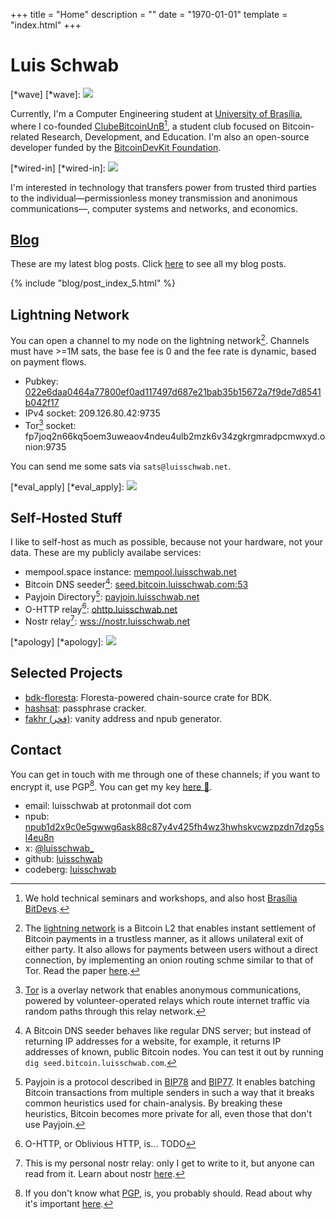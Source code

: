 +++
title = "Home"
description = ""
date = "1970-01-01"
template = "index.html"
+++

# Luis Schwab

[*wave]
[*wave]: ![](/img/wave.jpeg)

Currently, I'm a Computer Engineering student at [University of Brasília](https://ene.unb.br),
where I co-founded [ClubeBitcoinUnB](https://github.com/ClubeBitcoinUnB)[^clube-bitcoin-unb],
a student club focused on Bitcoin-related  Research, Development, and Education.
I'm also an open-source developer funded by the
[BitcoinDevKit Foundation](https://bitcoindevkit.org/foundation/grantees/#luis-schwab).

[^clube-bitcoin-unb]: We hold technical seminars and workshops, and also host [Brasília BitDevs](https://bitdevs.bsb.br).

[*wired-in]
[*wired-in]: ![](/img/wired-in.jpeg)

I'm interested in technology that transfers power from trusted third parties
to the individual—permissionless money transmission and anonimous communications—,
computer systems and networks, and economics.

## [Blog](/blog)

These are my latest blog posts. Click [here](/blog) to see all my blog posts.

{% include "blog/post_index_5.html" %}

## Lightning Network

You can open a channel to my node on the lightning network[^ln]. Channels must have >=1M sats,
the base fee is 0 and the fee rate is dynamic, based on payment flows.

- Pubkey: [022e6daa0464a77800ef0ad117497d687e21bab35b15672a7f9de7d8541b042f17](https://mempool.luisschwab.net/lightning/node/022e6daa0464a77800ef0ad117497d687e21bab35b15672a7f9de7d8541b042f17)
- IPv4 socket: 209.126.80.42:9735
- Tor[^tor] socket: fp7joq2n66kq5oem3uweaov4ndeu4ulb2mzk6v34zgkrgmradpcmwxyd.onion:9735

[^ln]:
    The [lightning network](https://river.com/learn/what-is-the-lightning-network/)
    is a Bitcoin L2 that enables instant settlement of Bitcoin
    payments in a trustless manner, as it allows unilateral exit of
    either party. It also allows for payments between users without a direct connection,
    by implementing an onion routing schme similar to that of Tor. Read the paper
    [here](https://lightning.network/lightning-network-paper.pdf).
[^tor]:
    [Tor](https://en.wikipedia.org/wiki/Tor_(network))
    is a overlay network that enables anonymous communications,
    powered by volunteer-operated relays which route internet traffic
    via random paths through this relay network.

You can send me some sats via `sats@luisschwab.net`.

[*eval_apply]
[*eval_apply]: ![](/img/eval-apply.webp)

## Self-Hosted Stuff

I like to self-host as much as possible, because not your hardware, not your data.
These are my publicly availabe services:

- mempool.space instance: [mempool.luisschwab.net](https://mempool.luisschwab.net)
- Bitcoin DNS seeder[^seed]: [seed.bitcoin.luisschwab.com:53](https://seed.bitcoin.luisschwab.com:53)
- Payjoin Directory[^payjoin]: [payjoin.luisschwab.net](https://payjoin.luisschwab.net)
- O-HTTP relay[^ohttp]: [ohttp.luisschwab.net](https://ohttp.luisschwab.net)
- Nostr relay[^nostr]: [wss://nostr.luisschwab.net](wss://nostr.luisschwab.net)

[^seed]:
    A Bitcoin DNS seeder behaves like regular DNS server;
    but instead of returning IP addresses for a website, for example,
    it returns IP addresses of known, public Bitcoin nodes.
    You can test it out by running `dig seed.bitcoin.luisschwab.com`.
[^payjoin]:
    Payjoin is a protocol described in [BIP78]() and [BIP77]().
    It enables batching Bitcoin transactions from multiple senders
    in such a way that it breaks common heuristics used for chain-analysis.
    By breaking these heuristics, Bitcoin becomes more private for all,
    even those that don't use Payjoin.
[^ohttp]:
    O-HTTP, or Oblivious HTTP, is... TODO
[^nostr]:
    This is my personal nostr relay: only I get to write to it,
    but anyone can read from it. Learn about nostr [here](https://nostr.com).

[*apology]
[*apology]: ![](/img/apology.webp)

## Selected Projects

- [bdk-floresta](https://github.com/luisschwab/bdk-floresta): Floresta-powered chain-source crate for BDK.
- [hashsat](https://github.com/luisschwab/hashsat): passphrase cracker.
- [fakhr (فخر)](https://github.com/luisschwab/fakhr): vanity address and npub generator.

## Contact

You can get in touch with me through one of these channels;
if you want to encrypt it, use PGP[^pgp]. You can get my key
[here 🔑](/pgp/FC43D25BEDD5EE7C.txt).

- email: luisschwab at protonmail dot com
- npub: [npub1d2x9c0e5gwwg6ask88c87y4v425fh4wz3hwhskvcwzpzdn7dzg5sl4eu8n](https://njump.me/npub1d2x9c0e5gwwg6ask88c87y4v425fh4wz3hwhskvcwzpzdn7dzg5sl4eu8n)
- x: [@luisschwab_](https://x.com/luisschwab_)
- github: [luisschwab](https://github.com/luisschwab)
- codeberg: [luisschwab](https://codeberg.org/luisschwab)

[^pgp]:
    If you don't know what [PGP](https://en.wikipedia.org/wiki/Pretty_Good_Privacy),
    is, you probably should. Read about why it's important
    [here](https://nakamotoinstitute.org/pt-br/library/porque-eu-escrevi-o-pgp/).
